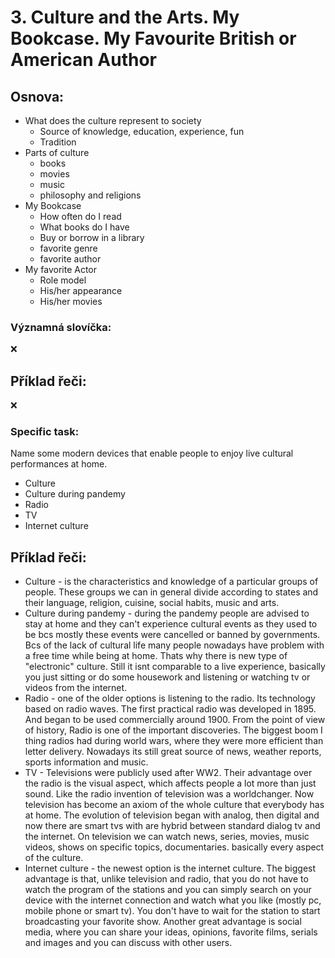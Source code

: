 # 3. Culture and the Arts. My Bookcase. My Favourite British or American Author

## Osnova:

* What does the culture represent to society
  * Source of knowledge, education, experience, fun
  * Tradition
* Parts of culture
  * books
  * movies
  * music
  * philosophy and religions 
* My Bookcase
  * How often do I read
  * What books do I have 
  * Buy or borrow in a library
  * favorite genre 
  * favorite author
* My favorite Actor
  * Role model
  * His/her appearance
  * His/her movies

### Významná slovíčka:
❌

## Příklad řeči:
❌

### Specific task:
Name some modern devices that enable people to enjoy live cultural performances at home.

* Culture
* Culture during pandemy
* Radio
* TV
* Internet culture

## Příklad řeči:
* Culture - is the characteristics and knowledge of a particular groups of people. These groups we can in general divide according to states and their language, religion, cuisine, social habits, music and arts.
* Culture during pandemy - during the pandemy people are advised to stay at home and they can't experience cultural events as they used to be bcs mostly these events were cancelled or banned by governments. Bcs of the lack of cultural life many people nowadays have problem with a free time while being at home. Thats why there is new type of "electronic" culture. Still it isnt comparable to a live experience, basically you just sitting or do some housework and listening or watching tv or videos from the internet. 
* Radio - one of the older options is listening to the radio. Its technology based on radio waves. The first practical radio was developed in 1895. And began to be used commercially around 1900. From the point of view of history, Radio is one of the important discoveries. The biggest boom I thing radios had during world wars, where they were more efficient than letter delivery. Nowadays its still great source of news, weather reports, sports information and music.
* TV - Televisions were publicly used after WW2. Their advantage over the radio is the visual aspect, which affects people a lot more than just sound. Like the radio invention of television was a worldchanger. Now television has become  an axiom of the whole culture that everybody has at home. The evolution of television began with analog, then digital and now there are smart tvs with are hybrid between standard dialog tv and the internet. On television we can watch news, series, movies, music videos, shows on specific topics, documentaries. basically every aspect of the culture.
* Internet culture - the newest option is the internet culture. The biggest advantage is that, unlike television and radio, that you do not have to watch the program of the stations and you can simply search on your device with the internet connection and watch what you like (mostly pc, mobile phone or smart tv). You don't have to wait for the station to start broadcasting your favorite show. Another great advantage is social media, where you can share your ideas, opinions, favorite films, serials and images and you can discuss with other users.
